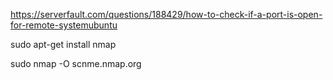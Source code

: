 https://serverfault.com/questions/188429/how-to-check-if-a-port-is-open-for-remote-systemubuntu


sudo apt-get install nmap


sudo nmap -O scnme.nmap.org